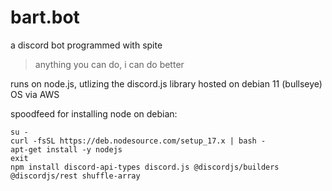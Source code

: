 # bart.bot
a discord bot programmed with spite
> anything you can do, i can do better

runs on node.js, utlizing the discord.js library
hosted on debian 11 (bullseye) OS via AWS

spoodfeed for installing node on debian:
```
su -
curl -fsSL https://deb.nodesource.com/setup_17.x | bash -
apt-get install -y nodejs
exit
npm install discord-api-types discord.js @discordjs/builders @discordjs/rest shuffle-array
```
